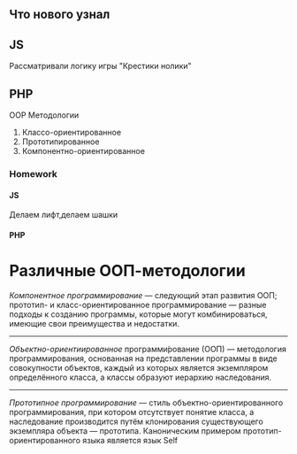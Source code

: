 ## Что нового узнал 
## JS
Рассматривали логику игры "Крестики нолики"

## PHP 
OOP Методологии
1. Классо-ориентированное
2. Прототипированное
3. Компонентно-ориентированное

### Homework
#### JS 
Делаем лифт,делаем шашки

#### PHP 

# Различные ООП-методологии

*Компонентное программирование* — следующий этап развития ООП;
прототип- и класс-ориентированное программирование — разные подходы к созданию программы, которые могут комбинироваться, имеющие свои преимущества и недостатки.

___
*Объектно-ориентиированное* программи́рование (ООП) — методология программирования, основанная на представлении программы в виде совокупности объектов, каждый из которых является экземпляром определённого класса, а классы образуют иерархию наследования.
___
*Прототипное программирование* — стиль объектно-ориентированного программирования, при котором отсутствует понятие класса, а наследование производится путём клонирования существующего экземпляра объекта — прототипа. Каноническим примером прототип-ориентированного языка является язык Self






